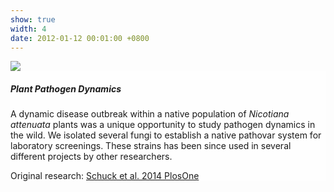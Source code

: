 ```yaml
---
show: true
width: 4
date: 2012-01-12 00:01:00 +0800
---
```

<div>
  <img data-src="{{ 'assets/images/photos/IMG_2096m.jpg' | relative_url }}" class="lazy w-100 rounded-sm" src="{{ '/assets/images/empty_300x200.png' | relative_url }}">

  <div class="card-img-overlay" style="overflow: scroll; background: rgb(255,255,255,0.5)">
    <h5 class="card-title">Plant Pathogen Dynamics</h5>
    <p class="card-text">
      A dynamic disease outbreak within a native population of <i>Nicotiana attenuata</i> plants was a unique opportunity to study pathogen dynamics in the wild. We isolated several fungi to establish a native pathovar system for laboratory screenings. These strains has been since used in several different projects by other researchers.
    </p>
       <span>
        Original research: 
        <a href="https://journals.plos.org/plosone/article?id=10.1371/journal.pone.0102915">
            Schuck et al. 2014 PlosOne
        </a>
    </span>
  </div>
</div>
